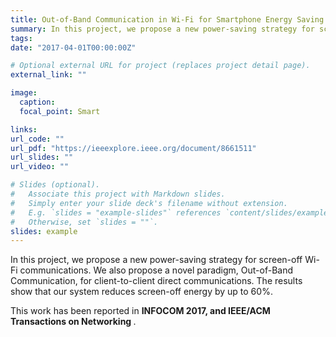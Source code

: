 ```yaml
---
title: Out-of-Band Communication in Wi-Fi for Smartphone Energy Saving
summary: In this project, we propose a new power-saving strategy for screen-off Wi-Fi communications.
tags:
date: "2017-04-01T00:00:00Z"

# Optional external URL for project (replaces project detail page).
external_link: ""

image:
  caption:
  focal_point: Smart

links:
url_code: ""
url_pdf: "https://ieeexplore.ieee.org/document/8661511"
url_slides: ""
url_video: ""

# Slides (optional).
#   Associate this project with Markdown slides.
#   Simply enter your slide deck's filename without extension.
#   E.g. `slides = "example-slides"` references `content/slides/example-slides.md`.
#   Otherwise, set `slides = ""`.
slides: example
---
```


In this project, we propose a new power-saving strategy for screen-off Wi-Fi communications. We also propose a novel paradigm, Out-of-Band Communication, for client-to-client direct communications. The results show that our system reduces screen-off energy by up to 60%.

This work has been reported in  <strong> INFOCOM 2017, and IEEE/ACM Transactions on Networking </strong>. 


